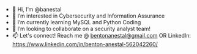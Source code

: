 - 👋 Hi, I’m @banestal
- 👀 I’m interested in Cybersecurity and Information Assurance
- 🌱 I’m currently learning MySQL and Python Coding
- 💞️ I’m looking to collaborate on a security analyst team!
- 📫 Let's connect! Reach me @
bentonanestal@gmail.com OR
LinkedIn: https://www.linkedin.com/in/benton-anestal-562042260/

<!---
banestal/banestal is a ✨ special ✨ repository because its `README.md` (this file) appears on your GitHub profile.
You can click the Preview link to take a look at your changes.
--->
